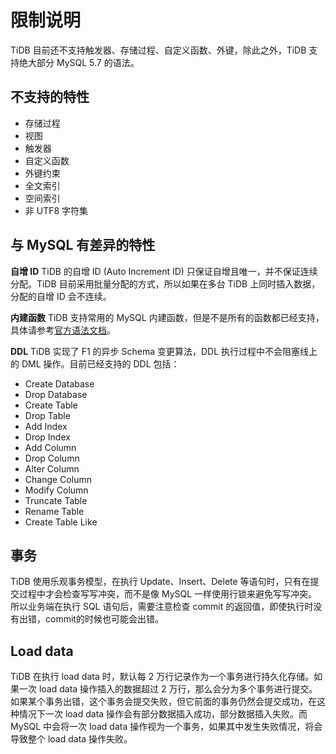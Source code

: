 # 限制说明
TiDB 目前还不支持触发器、存储过程、自定义函数、外键，除此之外，TiDB 支持绝大部分 MySQL 5.7 的语法。

## 不支持的特性
- 存储过程
- 视图
- 触发器
- 自定义函数
- 外键约束
- 全文索引
- 空间索引
- 非 UTF8 字符集

## 与 MySQL 有差异的特性
**自增 ID**
TiDB 的自增 ID (Auto Increment ID) 只保证自增且唯一，并不保证连续分配。TiDB 目前采用批量分配的方式，所以如果在多台 TiDB 上同时插入数据，分配的自增 ID 会不连续。

**内建函数**
TiDB 支持常用的 MySQL 内建函数，但是不是所有的函数都已经支持，具体请参考[官方语法文档](https://pingcap.github.io/sqlgram/#FunctionCallKeyword)。

**DDL**
TiDB 实现了 F1 的异步 Schema 变更算法，DDL 执行过程中不会阻塞线上的 DML 操作。目前已经支持的 DDL 包括：
- Create Database
- Drop Database
- Create Table
- Drop Table
- Add Index
- Drop Index
- Add Column
- Drop Column
- Alter Column
- Change Column
- Modify Column
- Truncate Table
- Rename Table
- Create Table Like

## 事务
TiDB 使用乐观事务模型，在执行 Update、Insert、Delete 等语句时，只有在提交过程中才会检查写写冲突，而不是像 MySQL 一样使用行锁来避免写写冲突。所以业务端在执行 SQL 语句后，需要注意检查 commit 的返回值，即使执行时没有出错，commit的时候也可能会出错。

## Load data
TiDB 在执行 load data 时，默认每 2 万行记录作为一个事务进行持久化存储。如果一次 load data 操作插入的数据超过 2 万行，那么会分为多个事务进行提交。如果某个事务出错，这个事务会提交失败，但它前面的事务仍然会提交成功，在这种情况下一次 load data 操作会有部分数据插入成功，部分数据插入失败。而 MySQL 中会将一次 load data 操作视为一个事务，如果其中发生失败情况，将会导致整个 load data 操作失败。